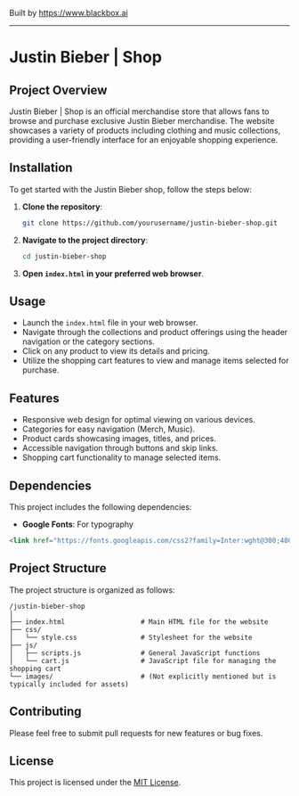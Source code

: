 
Built by https://www.blackbox.ai

---

# Justin Bieber | Shop

## Project Overview
Justin Bieber | Shop is an official merchandise store that allows fans to browse and purchase exclusive Justin Bieber merchandise. The website showcases a variety of products including clothing and music collections, providing a user-friendly interface for an enjoyable shopping experience.

## Installation
To get started with the Justin Bieber shop, follow the steps below:

1. **Clone the repository**:
   ```bash
   git clone https://github.com/yourusername/justin-bieber-shop.git
   ```

2. **Navigate to the project directory**:
   ```bash
   cd justin-bieber-shop
   ```

3. **Open `index.html` in your preferred web browser**.

## Usage
- Launch the `index.html` file in your web browser.
- Navigate through the collections and product offerings using the header navigation or the category sections.
- Click on any product to view its details and pricing.
- Utilize the shopping cart features to view and manage items selected for purchase.

## Features
- Responsive web design for optimal viewing on various devices.
- Categories for easy navigation (Merch, Music).
- Product cards showcasing images, titles, and prices.
- Accessible navigation through buttons and skip links.
- Shopping cart functionality to manage selected items.

## Dependencies
This project includes the following dependencies:
- **Google Fonts**: For typography
```html
<link href="https://fonts.googleapis.com/css2?family=Inter:wght@300;400;500;600;700&display=swap" rel="stylesheet">
```

## Project Structure
The project structure is organized as follows:

```
/justin-bieber-shop
│
├── index.html                   # Main HTML file for the website
├── css/
│   └── style.css                # Stylesheet for the website
├── js/
│   ├── scripts.js               # General JavaScript functions
│   └── cart.js                  # JavaScript file for managing the shopping cart
└── images/                      # (Not explicitly mentioned but is typically included for assets)
```

## Contributing
Please feel free to submit pull requests for new features or bug fixes. 

## License
This project is licensed under the [MIT License](LICENSE).